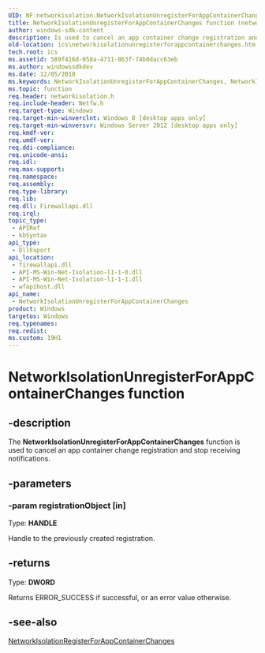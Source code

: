```yaml
---
UID: NF:networkisolation.NetworkIsolationUnregisterForAppContainerChanges
title: NetworkIsolationUnregisterForAppContainerChanges function (networkisolation.h)
author: windows-sdk-content
description: Is used to cancel an app container change registration and stop receiving notifications.
old-location: ics\networkisolationunregisterforappcontainerchanges.htm
tech.root: ics
ms.assetid: 589f416d-058a-4711-863f-74b0dacc63eb
ms.author: windowssdkdev
ms.date: 12/05/2018
ms.keywords: NetworkIsolationUnregisterForAppContainerChanges, NetworkIsolationUnregisterForAppContainerChanges function [ICS/ICF], ics.networkisolationunregisterforappcontainerchanges, networkisolation/NetworkIsolationUnregisterForAppContainerChanges
ms.topic: function
req.header: networkisolation.h
req.include-header: Netfw.h
req.target-type: Windows
req.target-min-winverclnt: Windows 8 [desktop apps only]
req.target-min-winversvr: Windows Server 2012 [desktop apps only]
req.kmdf-ver: 
req.umdf-ver: 
req.ddi-compliance: 
req.unicode-ansi: 
req.idl: 
req.max-support: 
req.namespace: 
req.assembly: 
req.type-library: 
req.lib: 
req.dll: Firewallapi.dll
req.irql: 
topic_type:
 - APIRef
 - kbSyntax
api_type:
 - DllExport
api_location:
 - firewallapi.dll
 - API-MS-Win-Net-Isolation-l1-1-0.dll
 - API-MS-Win-Net-Isolation-l1-1-1.dll
 - wfapihost.dll
api_name:
 - NetworkIsolationUnregisterForAppContainerChanges
product: Windows
targetos: Windows
req.typenames: 
req.redist: 
ms.custom: 19H1
---
```


# NetworkIsolationUnregisterForAppContainerChanges function


## -description


The <b>NetworkIsolationUnregisterForAppContainerChanges</b> function  is used to cancel an app container change registration and stop receiving notifications. 


## -parameters




### -param registrationObject [in]

Type: <b>HANDLE</b>

Handle to the previously created registration.


## -returns



Type: <b>DWORD</b>

Returns ERROR_SUCCESS if successful, or an error value otherwise. 




## -see-also




<a href="https://msdn.microsoft.com/2affb2a8-224c-4d2d-86e2-f194d3990dbe">NetworkIsolationRegisterForAppContainerChanges</a>
 

 

